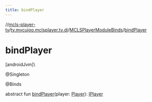 ```yaml
---
title: bindPlayer
---
```

//[mcls-player-tv](../../../index.html)/[tv.mycujoo.mclsplayer.tv.di](../index.html)/[MCLSPlayerModuleBinds](index.html)/[bindPlayer](bind-player.html)



# bindPlayer



[androidJvm]\




@Singleton



@Binds



abstract fun [bindPlayer](bind-player.html)(player: [Player](../../tv.mycujoo.mclsplayer.tv.player/-player/index.html)): [IPlayer](../../tv.mycujoo.mclsplayer.tv.player/-i-player/index.html)




